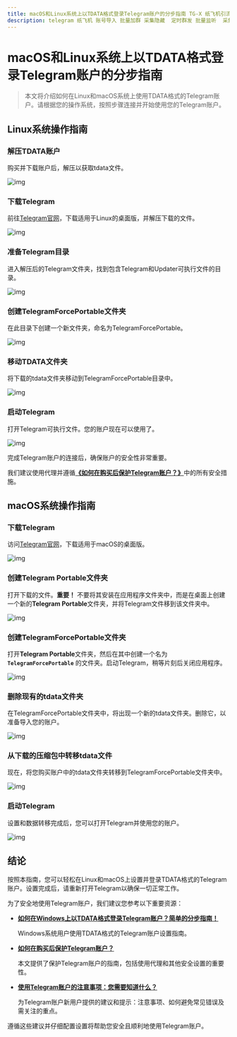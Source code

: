 ```yaml
---
title: macOS和Linux系统上以TDATA格式登录Telegram账户的分步指南 TG-X 纸飞机引流工具
description: telegram 纸飞机 账号导入 批量加群 采集隐藏  定时群发 批量监听  采集可见 批量私信 批量转发 群发 飞机群发 飞机引流
---
```


# macOS和Linux系统上以TDATA格式登录Telegram账户的分步指南

>本文将介绍如何在Linux和macOS系统上使用TDATA格式的Telegram账户。请根据您的操作系统，按照步骤连接并开始使用您的Telegram账户。

## Linux系统操作指南

### 解压TDATA账户

购买并下载账户后，解压以获取tdata文件。

![img](https://picgo-any.oss-cn-shanghai.aliyuncs.com/img/202502220408683.png)

### 下载Telegram

前往[Telegram官网](https://desktop.telegram.org/)，下载适用于Linux的桌面版，并解压下载的文件。

![img](https://picgo-any.oss-cn-shanghai.aliyuncs.com/img/202502220408145.gif)

### 准备Telegram目录

进入解压后的Telegram文件夹，找到包含Telegram和Updater可执行文件的目录。

![img](https://picgo-any.oss-cn-shanghai.aliyuncs.com/img/202502220409645.gif)

### 创建TelegramForcePortable文件夹

在此目录下创建一个新文件夹，命名为TelegramForcePortable。

![img](https://picgo-any.oss-cn-shanghai.aliyuncs.com/img/202502220409264.png)

### 移动TDATA文件夹

将下载的tdata文件夹移动到TelegramForcePortable目录中。

![img](https://picgo-any.oss-cn-shanghai.aliyuncs.com/img/202502220409698.gif)

### 启动Telegram

打开Telegram可执行文件。您的账户现在可以使用了。

![img](https://picgo-any.oss-cn-shanghai.aliyuncs.com/img/202502220410416.png)

完成Telegram账户的连接后，确保账户的安全性非常重要。

我们建议使用代理并遵循[**《如何在购买后保护Telegram账户？》**](https://www.notion.so/ca61edaecec04c208999c2acc97d047a?pvs=21)中的所有安全措施。

## macOS系统操作指南

### 下载Telegram

访问[Telegram官网](https://desktop.telegram.org/)，下载适用于macOS的桌面版。

![img](https://picgo-any.oss-cn-shanghai.aliyuncs.com/img/202502220410487.png)

### 创建Telegram Portable文件夹

打开下载的文件。**重要！** 不要将其安装在应用程序文件夹中，而是在桌面上创建一个新的**Telegram Portable**文件夹，并将Telegram文件移到该文件夹中。

![img](https://picgo-any.oss-cn-shanghai.aliyuncs.com/img/202502220411977.gif)

### 创建TelegramForcePortable文件夹

打开**Telegram Portable**文件夹，然后在其中创建一个名为 **`TelegramForcePortable`** 的文件夹。启动Telegram，稍等片刻后关闭应用程序。

![img](https://picgo-any.oss-cn-shanghai.aliyuncs.com/img/202502220411668.gif)

### 删除现有的tdata文件夹

在TelegramForcePortable文件夹中，将出现一个新的tdata文件夹。删除它，以准备导入您的账户。

![img](https://picgo-any.oss-cn-shanghai.aliyuncs.com/img/202502220411779.gif)

### 从下载的压缩包中转移tdata文件

现在，将您购买账户中的tdata文件夹转移到TelegramForcePortable文件夹中。

![img](https://picgo-any.oss-cn-shanghai.aliyuncs.com/img/202502220411953.gif)

### 启动Telegram

设置和数据转移完成后，您可以打开Telegram并使用您的账户。

![img](https://picgo-any.oss-cn-shanghai.aliyuncs.com/img/202502220412367.gif)

## **结论**

按照本指南，您可以轻松在Linux和macOS上设置并登录TDATA格式的Telegram账户。设置完成后，请重新打开Telegram以确保一切正常工作。

为了安全地使用Telegram账户，我们建议您参考以下重要资源：

- [**如何在Windows上以TDATA格式登录Telegram账户？简单的分步指南！**](/profile/telegram-1)

  Windows系统用户使用TDATA格式的Telegram账户设置指南。

- [**如何在购买后保护Telegram账户？**](/profile/telegram-3)

  本文提供了保护Telegram账户的指南，包括使用代理和其他安全设置的重要性。

- [**使用Telegram账户的注意事项：您需要知道什么？**](/profile/telegram-6)

  为Telegram账户新用户提供的建议和提示：注意事项、如何避免常见错误及需关注的重点。


遵循这些建议并仔细配置设置将帮助您安全且顺利地使用Telegram账户。